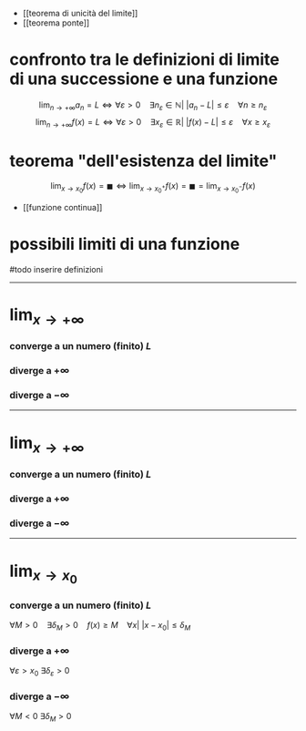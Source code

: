 - [[teorema di unicità del limite]]
- [[teorema ponte]]

# confronto tra le definizioni di limite di una successione e una funzione
$$\lim_{n\rightarrow +\infty}{a_{n}=L}\iff \forall\varepsilon > 0\ \ \ \ \exists n_{\varepsilon}\in\mathbb{N}|\ |a_{n}-L|\leq \varepsilon\ \ \ \ \forall n \geq n_{\varepsilon}$$
$$\lim_{n\rightarrow +\infty}{f(x)}=L \iff \forall\varepsilon > 0\ \ \ \ \exists x_{\varepsilon}\in\mathbb{R}|\ |f(x)-L|\leq \varepsilon\ \ \ \ \forall x \geq x_{\varepsilon}$$
# teorema "dell'esistenza del limite"
$$\lim_{x\rightarrow x_{0}}{f(x)}=\blacksquare \iff \lim_{x\rightarrow x_{0}^+}{f(x)}=\blacksquare = \lim_{x\rightarrow x_{0}^-}{f(x)}$$
- [[funzione continua]]
# possibili limiti di una funzione
#todo inserire definizioni

---
# $\lim_{x\rightarrow +\infty}$
### converge a un numero (finito) $L$

### diverge a $+\infty$

### diverge a $-\infty$

---
# $\lim_{x\rightarrow +\infty}$
### converge a un numero (finito) $L$

### diverge a $+\infty$

### diverge a $-\infty$

---

# $\lim_{x\rightarrow x_{0}}$
### converge a un numero (finito) $L$
$\forall M>0\ \ \ \ \exists\delta_{M}>0\ \ \ \ f(x)\geq M\ \ \ \ \forall x |\ |x-x_{0}|\leq\delta_{M}$
### diverge a $+\infty$
$\forall\varepsilon > x_{0}\ \exists\delta_{\varepsilon}>0$
### diverge a $-\infty$
$\forall M<0\ \exists\delta_{M}>0$
